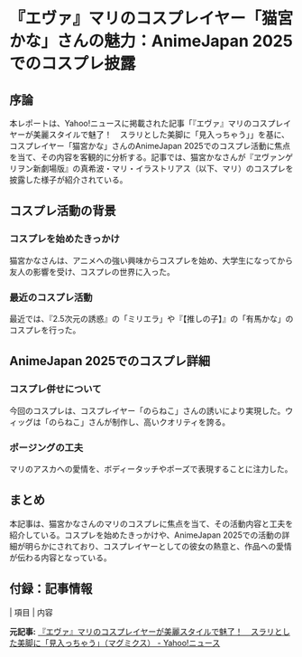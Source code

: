# 『エヴァ』マリのコスプレイヤー「猫宮かな」さんの魅力：AnimeJapan 2025でのコスプレ披露

## 序論

本レポートは、Yahoo!ニュースに掲載された記事「『エヴァ』マリのコスプレイヤーが美麗スタイルで魅了！　スラリとした美脚に「見入っちゃう」」を基に、コスプレイヤー「猫宮かな」さんのAnimeJapan 2025でのコスプレ活動に焦点を当て、その内容を客観的に分析する。記事では、猫宮かなさんが『ヱヴァンゲリヲン新劇場版』の真希波・マリ・イラストリアス（以下、マリ）のコスプレを披露した様子が紹介されている。

## コスプレ活動の背景

### コスプレを始めたきっかけ

猫宮かなさんは、アニメへの強い興味からコスプレを始め、大学生になってから友人の影響を受け、コスプレの世界に入った。

### 最近のコスプレ活動

最近では、『2.5次元の誘惑』の「ミリエラ」や『【推しの子】』の「有馬かな」のコスプレを行った。

## AnimeJapan 2025でのコスプレ詳細

### コスプレ併せについて

今回のコスプレは、コスプレイヤー「のらねこ」さんの誘いにより実現した。ウィッグは「のらねこ」さんが制作し、高いクオリティを誇る。

### ポージングの工夫

マリのアスカへの愛情を、ボディータッチやポーズで表現することに注力した。

## まとめ

本記事は、猫宮かなさんのマリのコスプレに焦点を当て、その活動内容と工夫を紹介している。コスプレを始めたきっかけや、AnimeJapan 2025での活動の詳細が明らかにされており、コスプレイヤーとしての彼女の熱意と、作品への愛情が伝わる内容となっている。

## 付録：記事情報

| 項目 | 内容 

**元記事:** [『エヴァ』マリのコスプレイヤーが美麗スタイルで魅了！　スラリとした美脚に「見入っちゃう」（マグミクス） - Yahoo!ニュース](https://news.yahoo.co.jp/articles/bf65c2c2b150af4299635a41196d716fafd09166)